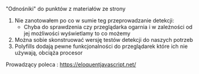 "Odnośniki" do punktów z materiałów ze strony
1. Nie zanotowałem po co w sumie teg przeprowadzanie detekcji:
	- Chyba do sprawdzenia czy przeglądarka ogarnia i w zależności od jej możliwości wyświetlamy to co możemy
2. Można sobie skonstruować wersję testów detekcji do naszych potrzeb
5. Polyfills dodają pewne funkcjonalności do przeglądarek które ich nie używają, obciąża procesor


Prowadzący poleca : https://eloquentjavascript.net/